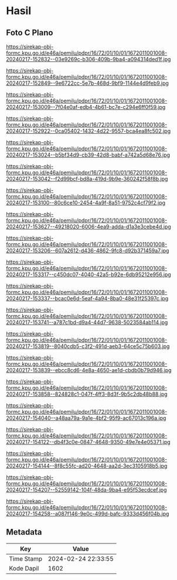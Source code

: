 # Hasil

## Foto C Plano

https://sirekap-obj-formc.kpu.go.id/e46a/pemilu/pdpr/16/72/01/10/01/1672011001008-20240217-152832--03e9269c-b306-409b-9ba4-a094314ded1f.jpg

https://sirekap-obj-formc.kpu.go.id/e46a/pemilu/pdpr/16/72/01/10/01/1672011001008-20240217-152849--9e6722cc-5e7b-468d-9bf9-1144e4d9feb9.jpg

https://sirekap-obj-formc.kpu.go.id/e46a/pemilu/pdpr/16/72/01/10/01/1672011001008-20240217-153009--7f04e0af-edb4-4b61-bc7e-c294e6ff0f59.jpg

https://sirekap-obj-formc.kpu.go.id/e46a/pemilu/pdpr/16/72/01/10/01/1672011001008-20240217-152922--0ca05402-1432-4d22-9557-bca4ea8fc502.jpg

https://sirekap-obj-formc.kpu.go.id/e46a/pemilu/pdpr/16/72/01/10/01/1672011001008-20240217-153024--b5bf34d9-cb39-42d8-babf-a742a5d68e76.jpg

https://sirekap-obj-formc.kpu.go.id/e46a/pemilu/pdpr/16/72/01/10/01/1672011001008-20240217-153042--f2d99bcf-bd8a-419d-9b9e-360242f58f8b.jpg

https://sirekap-obj-formc.kpu.go.id/e46a/pemilu/pdpr/16/72/01/10/01/1672011001008-20240217-153100--80c6ce10-2454-4a9f-8a51-9752c4cf79f2.jpg

https://sirekap-obj-formc.kpu.go.id/e46a/pemilu/pdpr/16/72/01/10/01/1672011001008-20240217-153627--49218020-6006-4ea9-adda-d1a3e3cebe4d.jpg

https://sirekap-obj-formc.kpu.go.id/e46a/pemilu/pdpr/16/72/01/10/01/1672011001008-20240217-153206--607a2612-d436-4862-9fc8-d92b371459a7.jpg

https://sirekap-obj-formc.kpu.go.id/e46a/pemilu/pdpr/16/72/01/10/01/1672011001008-20240217-153317--c450dc07-4040-42a5-b92e-6db95212e956.jpg

https://sirekap-obj-formc.kpu.go.id/e46a/pemilu/pdpr/16/72/01/10/01/1672011001008-20240217-153337--bcac0e6d-5eaf-4a94-8ba0-48e31f25397c.jpg

https://sirekap-obj-formc.kpu.go.id/e46a/pemilu/pdpr/16/72/01/10/01/1672011001008-20240217-153741--a787c1bd-d9a4-44d7-9638-5023584ab114.jpg

https://sirekap-obj-formc.kpu.go.id/e46a/pemilu/pdpr/16/72/01/10/01/1672011001008-20240217-153819--8040cdb5-c3f2-491d-aeb3-64ce5c75b603.jpg

https://sirekap-obj-formc.kpu.go.id/e46a/pemilu/pdpr/16/72/01/10/01/1672011001008-20240217-153839--ebcc8cd6-4e8a-4650-ae1d-cbdb0b79d946.jpg

https://sirekap-obj-formc.kpu.go.id/e46a/pemilu/pdpr/16/72/01/10/01/1672011001008-20240217-153858--824828c1-047f-4ff3-8d3f-9b5c2db48b88.jpg

https://sirekap-obj-formc.kpu.go.id/e46a/pemilu/pdpr/16/72/01/10/01/1672011001008-20240217-154040--a48aa79a-9a1e-4bf2-95f9-ac67013c196a.jpg

https://sirekap-obj-formc.kpu.go.id/e46a/pemilu/pdpr/16/72/01/10/01/1672011001008-20240217-154122--db4f3c0e-0847-4648-9350-49e7e4e05371.jpg

https://sirekap-obj-formc.kpu.go.id/e46a/pemilu/pdpr/16/72/01/10/01/1672011001008-20240217-154144--8f8c55fc-ad20-4648-aa2d-3ec3105918b5.jpg

https://sirekap-obj-formc.kpu.go.id/e46a/pemilu/pdpr/16/72/01/10/01/1672011001008-20240217-154207--52559142-104f-48da-9ba4-e95f53ecdcef.jpg

https://sirekap-obj-formc.kpu.go.id/e46a/pemilu/pdpr/16/72/01/10/01/1672011001008-20240217-154258--a087f146-9e0c-499d-bafc-9333d456f04b.jpg


## Metadata

| Key        | Value               |
| ---------- | ------------------- |
| Time Stamp | 2024-02-24 22:33:55 |
| Kode Dapil | 1602                |



